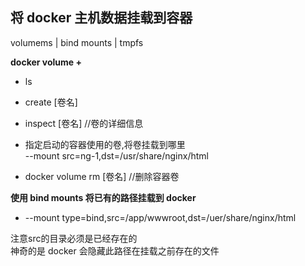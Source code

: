 ## 将 docker 主机数据挂载到容器

volumems | bind mounts | tmpfs

__docker volume +__

* ls

* create [卷名]

* inspect [卷名] //卷的详细信息

* 指定启动的容器使用的卷,将卷挂载到哪里<br>
    --mount src=ng-1,dst=/usr/share/nginx/html

* docker volume rm [卷名]  //删除容器卷

__使用 bind mounts 将已有的路径挂载到 docker__

* --mount type=bind,src=/app/wwwroot,dst=/uer/share/nginx/html

注意src的目录必须是已经存在的<br>
神奇的是 docker 会隐藏此路径在挂载之前存在的文件